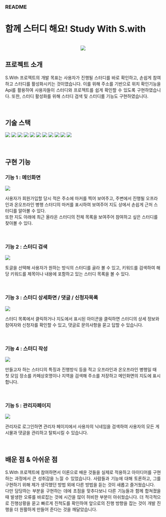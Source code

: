 ### README

# 함께 스터디 해요! Study With S.with

<p align="center">
  <br>
  <img src="./img/main after login.PNG">
  <br>
</p>

## 프로젝트 소개

<p align="justify">
 S.With 프로젝트의 개발 목표는 사용자가 진행될 스터디를 바로 확인하고, 손쉽게 참여하고 스터디를 활성화시키는 것이였습니다. 이를 위해 주소를 기반으로 위치 확인기능을 Api를 활용하여 사용자들이 스터디와 프로젝트를 쉽게 확인할 수 있도록 구현하였습니다. 또한, 스터디 활성화를 위해 스터디 검색 및 스터디룸 기능도 구현하였습니다.
</p>

<br>

## 기술 스택

<p><img src= "https://img.shields.io/badge/Java-ED8B00?style=for-the-badge&logo=openjdk&logoColor=white">
<img src="https://img.shields.io/badge/MyBatis-09B6A2?style=for-the-badge&logo=MyBatis&logoColor=white">
<img src="https://img.shields.io/badge/Javascript-F7DF1E?style=for-the-badge&logo=javascript&logoColor=black">
<img src="https://img.shields.io/badge/Bootstrap-7952B3?style=for-the-badge&logo=bootstrap&logoColor=white">
<img src="https://img.shields.io/badge/React-61DAFB?style=for-the-badge&logo=React&logoColor=white">
<img src="https://img.shields.io/badge/Oracle-F80000?style=for-the-badge&logo=oracle&logoColor=white">  
<img src="https://img.shields.io/badge/Spring-6DB33F?style=for-the-badge&logo=spring&logoColor=white">
<img src="https://img.shields.io/badge/Apache Tomcat-F8DC75?style=for-the-badge&logo=apachetomcat&logoColor=black">
<img src="https://img.shields.io/badge/Eclipse IDE-2C2255?style=for-the-badge&logo=eclipseide&logoColor=white">
<img src="https://img.shields.io/badge/Slack-4A154B?style=for-the-badge&logo=Slack&logoColor=white"> 
<img src="https://img.shields.io/badge/github-181717?style=for-the-badge&logo=github&logoColor=white"></p>

<br>

## 구현 기능

### 기능 1 : 메인화면

<img src="./img/main after login.PNG"><br>

<p>사용자가 회원가입할 당시 적은 주소에 마커를 찍어 보여주고, 주변에서 진행될 오프라인과 온오프라인 병행 스터디의 마커를 표시하여 보여주어 지도 상에서 손쉽게 근처 스터디를 알아볼 수 있다.<br/>
또한 지도 아래에 최근 올라온 스터디의 전체 목록을 보여주어 참여하고 싶은 스터디를 찾아볼 수 있다.</p><br/>

### 기능 2 : 스터디 검색

<strong><img src="./img/main search.PNG"></strong><br/>

<p>토글을 선택해 사용자가 원하는 방식의 스터디를 골라 볼 수 있고, 키워드를 검색하여 해당 키워드를 제목이나 내용에 포함하고 있는 스터디 목록을 볼 수 있다.</p><br/>

### 기능 3 : 스터디 상세화면 / 댓글 / 신청자목록

<strong><img src="./img/study detail.PNG"></strong><br/>

<p>스터디 목록에서 클릭하거나 지도에서 표시된 아이콘을 클릭하면 스터디의 상세 정보와 참여자와 신청자를 확인할 수 있고, 댓글로 문의사항을 묻고 답할 수 있습니다.</p></br>

### 기능 4 : 스터디 작성

<strong><img src="./img/create full.PNG"></strong><br>

<p>만들고자 하는 스터디의 특징과 진행방식 등을 적고 오프라인과 온오프라인 병행일 때 첫 모임 장소를 카페상호명이나 지역을 검색해 주소를 저장하고 메인화면의 지도에 표시합니다.</p><br/>

### 기능 5 : 관리자페이지

<strong><img src="./img/admin page.PNG"></strong><br>

<p>관리자로 로그인하면 관리자 페이지에서 사용자의 닉네임을 검색하여 사용자의 모든 게시물과 댓글을 관리하고 탈퇴시킬 수 있습니다.</p><br/>

## 배운 점 & 아쉬운 점

<p align="justify">
 S.With 프로젝트에 참여하면서 이론으로 배운 것들을 실제로 적용하고 아이디어를 구현하는 과정에서 큰 성취감을 느낄 수 있었습니다. 사람들과 기능에 대해 토론하고, 그를 구현하기 위해 제가 생각했던 방법 외에 다른 방법을 듣는 것이 새롭고 즐거웠습니다.
 <br/>다만 담당하는 부분을 구현하는 데에 초점을 맞추다보니 다른 기능들과 함께 합쳐졌을 때 발생한 오류를 바로잡는 것에 시간을 많이 허비한 부분이 아쉬웠습니다. 더 적극적으로 진행상황을 묻고 빠르게 진척도를 확인하여 앞으로의 진행 방향을 잡는 것이 개발 진행을 더 원활하게 만들어 준다는 것을 깨달았습니다. 
</p>

<br>
